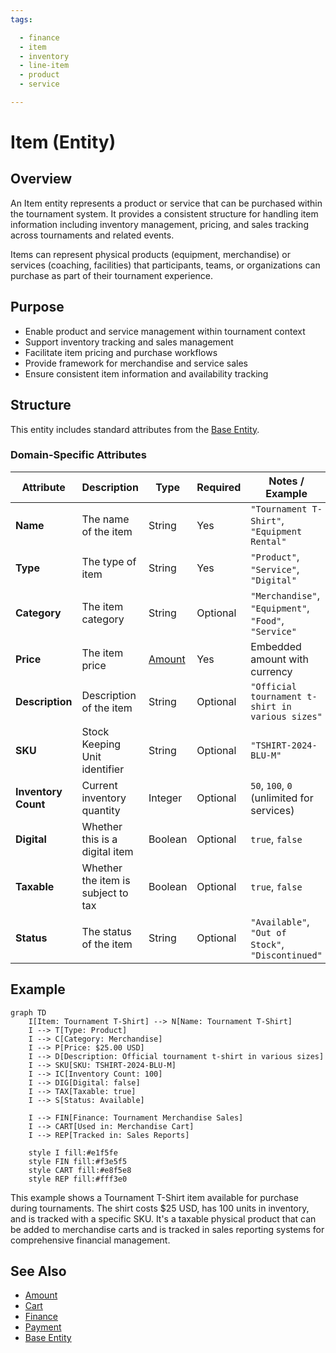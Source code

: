 ```yaml
---
tags:

  - finance
  - item
  - inventory
  - line-item
  - product
  - service

---
```


# Item (Entity)

## Overview

An Item entity represents a product or service that can be purchased within the tournament system. It provides a consistent structure for handling item information including inventory management, pricing, and sales tracking across tournaments and related events.

Items can represent physical products (equipment, merchandise) or services (coaching, facilities) that participants, teams, or organizations can purchase as part of their tournament experience.

## Purpose

- Enable product and service management within tournament context
- Support inventory tracking and sales management
- Facilitate item pricing and purchase workflows
- Provide framework for merchandise and service sales
- Ensure consistent item information and availability tracking

## Structure

This entity includes standard attributes from the [Base Entity](../foundation/base_entity.md).

### Domain-Specific Attributes

| Attribute | Description | Type | Required | Notes / Example |
|-----------|-------------|------|----------|-----------------|
| **Name** | The name of the item | String | Yes | `"Tournament T-Shirt"`, `"Equipment Rental"` |
| **Type** | The type of item | String | Yes | `"Product"`, `"Service"`, `"Digital"` |
| **Category** | The item category | String | Optional | `"Merchandise"`, `"Equipment"`, `"Food"`, `"Service"` |
| **Price** | The item price | [Amount](../finance/amount.md) | Yes | Embedded amount with currency |
| **Description** | Description of the item | String | Optional | `"Official tournament t-shirt in various sizes"` |
| **SKU** | Stock Keeping Unit identifier | String | Optional | `"TSHIRT-2024-BLU-M"` |
| **Inventory Count** | Current inventory quantity | Integer | Optional | `50`, `100`, `0` (unlimited for services) |
| **Digital** | Whether this is a digital item | Boolean | Optional | `true`, `false` |
| **Taxable** | Whether the item is subject to tax | Boolean | Optional | `true`, `false` |
| **Status** | The status of the item | String | Optional | `"Available"`, `"Out of Stock"`, `"Discontinued"` |

## Example

```mermaid
graph TD
    I[Item: Tournament T-Shirt] --> N[Name: Tournament T-Shirt]
    I --> T[Type: Product]
    I --> C[Category: Merchandise]
    I --> P[Price: $25.00 USD]
    I --> D[Description: Official tournament t-shirt in various sizes]
    I --> SKU[SKU: TSHIRT-2024-BLU-M]
    I --> IC[Inventory Count: 100]
    I --> DIG[Digital: false]
    I --> TAX[Taxable: true]
    I --> S[Status: Available]

    I --> FIN[Finance: Tournament Merchandise Sales]
    I --> CART[Used in: Merchandise Cart]
    I --> REP[Tracked in: Sales Reports]

    style I fill:#e1f5fe
    style FIN fill:#f3e5f5
    style CART fill:#e8f5e8
    style REP fill:#fff3e0
```

This example shows a Tournament T-Shirt item available for purchase during tournaments. The shirt costs $25 USD, has 100 units in inventory, and is tracked with a specific SKU. It's a taxable physical product that can be added to merchandise carts and is tracked in sales reporting systems for comprehensive financial management.

## See Also

- [Amount](../finance/amount.md)
- [Cart](../finance/cart.md)
- [Finance](../finance/finance.md)
- [Payment](../finance/payment.md)
- [Base Entity](../foundation/base_entity.md)
